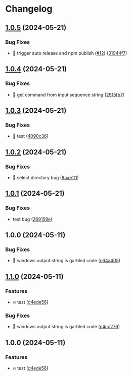 # Changelog

## [1.0.5](https://github.com/Developer27149/dir-hunter/compare/v1.0.4...v1.0.5) (2024-05-21)


### Bug Fixes

* 🐛 trigger auto release and npm publish ([#12](https://github.com/Developer27149/dir-hunter/issues/12)) ([31944f7](https://github.com/Developer27149/dir-hunter/commit/31944f7f486ee2eab1c75d0266dd3a82daa443ce))

## [1.0.4](https://github.com/Developer27149/dir-hunter/compare/v1.0.3...v1.0.4) (2024-05-21)


### Bug Fixes

* 🐛 get command from input sequence string ([2515fb7](https://github.com/Developer27149/dir-hunter/commit/2515fb79c0619a7f5da1c470b47f6675b0e1c67d))

## [1.0.3](https://github.com/Developer27149/dir-hunter/compare/v1.0.2...v1.0.3) (2024-05-21)


### Bug Fixes

* 🐛 test ([4090c36](https://github.com/Developer27149/dir-hunter/commit/4090c36c4d0612f93e831a7814cd40d796c4dff8))

## [1.0.2](https://github.com/Developer27149/dir-hunter/compare/v1.0.1...v1.0.2) (2024-05-21)


### Bug Fixes

* 🐛 select directory bug ([8aae1f1](https://github.com/Developer27149/dir-hunter/commit/8aae1f1b1afb502557979af2bdbc250e96528f3d))

## [1.0.1](https://github.com/Developer27149/dir-hunter/compare/v1.0.0...v1.0.1) (2024-05-21)


### Bug Fixes

* test bug ([269158e](https://github.com/Developer27149/dir-hunter/commit/269158e21165d16b6932400a85131ccebe31ee9e))

## 1.0.0 (2024-05-11)


### Bug Fixes

* :bug: windows output string is garbled code ([c64a405](https://github.com/Developer27149/dir-hunter/commit/c64a4058d0f34fba12d3cdb8b9feea7a423a49a7))

## [1.1.0](https://github.com/Developer27149/dir-hunter/compare/v1.0.0...v1.1.0) (2024-05-11)


### Features

* :fire: test ([d4ede56](https://github.com/Developer27149/dir-hunter/commit/d4ede568aaf61b417a2b72692c6618f78bbb676d))


### Bug Fixes

* :bug: windows output string is garbled code ([c4cc276](https://github.com/Developer27149/dir-hunter/commit/c4cc27657d0eed0e265e10c0c425f5433dd7bf53))

## 1.0.0 (2024-05-11)


### Features

* :fire: test ([d4ede56](https://github.com/Developer27149/dir-hunter/commit/d4ede568aaf61b417a2b72692c6618f78bbb676d))
